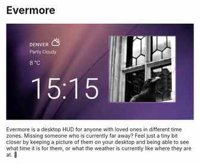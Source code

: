 # Evermore
![img](https://raw.githubusercontent.com/Schlenges/uploads/main/Screenshot%202021-11-20%20at%2023.01.38.jpg)
  
Evermore is a desktop HUD for anyone with loved ones in different time zones. Missing someone who is currently far away? Feel just a tiny bit closer by keeping a picture of them on your desktop and being able to see what time it is for them, or what the weather is currently like where they are at. 🖤
